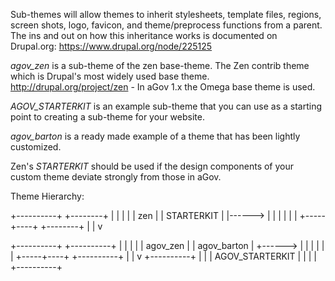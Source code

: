Sub-themes will allow themes to inherit stylesheets, template files, regions, screen shots, logo, favicon, and theme/preprocess functions from a parent. The ins and out on how this inheritance works is documented on Drupal.org:
https://www.drupal.org/node/225125

*agov_zen* is a sub-theme of the zen base-theme. The Zen contrib theme which is Drupal's most widely used base theme.
http://drupal.org/project/zen - In aGov 1.x the Omega base theme is used.

*AGOV_STARTERKIT* is an example sub-theme that you can use as a starting point to creating a sub-theme for your website.

*agov_barton* is a ready made example of a theme that has been lightly customized.

Zen's *STARTERKIT* should be used if the design components of your custom theme deviate strongly from those in aGov.


Theme Hierarchy:

+----------+        +--------+
|          |        |        |
|   zen    |        | STARTERKIT
|          |------> |        |
|          |        |        |
+-----+----+        +--------+
      |
      |
      v

+----------+        +----------+
|          |        |          |
| agov_zen |        |  agov_barton
|          +------> |          |
|          |        |          |
+-----+----+        +----------+
      |
      |
      v
+----------+
|          |
| AGOV_STARTERKIT
|          |
|          |
+----------+
